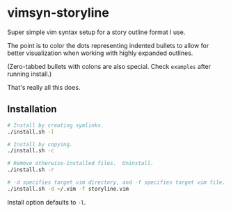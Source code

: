 # vimsyn-storyline
Super simple vim syntax setup for a story outline format I use.

The point is to color the dots representing indented bullets to allow for better visualization when working with highly expanded outlines.

(Zero-tabbed bullets with colons are also special.  Check `examples` after running install.)

That's really all this does.

## Installation
```bash
# Install by creating symlinks.
./install.sh -l
```
```bash
# Install by copying.
./install.sh -c
```
```bash
# Remove otherwise-installed files.  Uninstall.
./install.sh -r
```
```bash
# -d specifies target vim directory, and -f specifies target vim file.
./install.sh -d ~/.vim -f storyline.vim
```

Install option defaults to `-l`.

